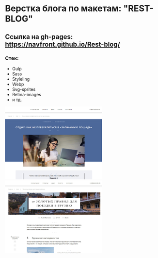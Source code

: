 # Верстка блога по макетам: "REST-BLOG"

 ## Ссылка на gh-pages: https://navfront.github.io/Rest-blog/

 ### Стек:
 - Gulp
 - Sass
 - Styleling
 - Webp
 - Svg-sprites
 - Retina-images
 - и тд.

 <img src="1.jpg" width="320" height="240" alt="screen project">
<img src="2.jpg" width="320" height="240" alt="screen project">
